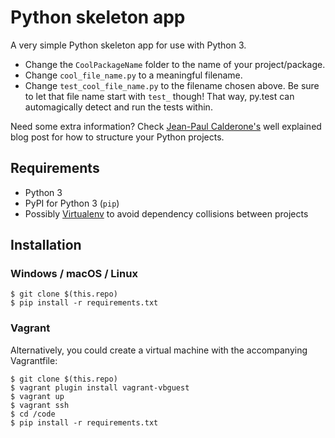# Python skeleton app

A very simple Python skeleton app for use with Python 3.

- Change the `CoolPackageName` folder to the name of your project/package.
- Change `cool_file_name.py` to a meaningful filename.
- Change `test_cool_file_name.py` to the filename chosen above. Be sure to let that file name start with `test_` though! That way, py.test can automagically detect and run the tests within.

Need some extra information? Check [Jean-Paul Calderone's](http://as.ynchrono.us/2007/12/filesystem-structure-of-python-project_21.html) well explained blog post for how to structure your Python projects.

## Requirements

- Python 3
- PyPI for Python 3 (`pip`)
- Possibly [Virtualenv](https://virtualenv.pypa.io/en/stable/userguide/) to avoid dependency collisions between projects

## Installation

### Windows / macOS / Linux

```shell
$ git clone $(this.repo)
$ pip install -r requirements.txt
```

### Vagrant

Alternatively, you could create a virtual machine with the accompanying Vagrantfile:

```shell
$ git clone $(this.repo)
$ vagrant plugin install vagrant-vbguest
$ vagrant up
$ vagrant ssh
$ cd /code
$ pip install -r requirements.txt
```
